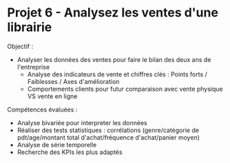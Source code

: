 # Projet 6 - Analysez les ventes d'une librairie   

Objectif : 
- Analyser les données des ventes pour faire le bilan des deux ans de l'entreprise
 	* Analyse des indicateurs de vente et chiffres clés : Points forts / Faiblesses / Axes d'amélioration
	* Comportements clients pour futur comparaison avec vente physique VS vente en ligne

Compétences évaluées :
- Analyse bivariée pour interpreter les données
- Réaliser des tests statistiques : corrélations (genre/catégorie de pdt/age/montant total d'achat/fréquence d'achat/panier moyen)
- Analyse de série temporelle
- Recherche des KPIs les plus adaptés